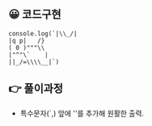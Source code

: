 ## 😀 코드구현
```
console.log(`|\\_/|
|q p|   /}
( 0 )"""\\
|"^"\`    |
||_/=\\\\__|`)
```
## 👉 풀이과정
- 특수문자(`,\) 앞에 '\'를 추가해 원활한 출력.

